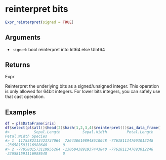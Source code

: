# reinterpret bits

```r
Expr_reinterpret(signed = TRUE)
```

## Arguments

- `signed`: bool reinterpret into Int64 else UInt64

## Returns

Expr

Reinterpret the underlying bits as a signed/unsigned integer. This operation is only allowed for 64bit integers. For lower bits integers, you can safely use that cast operation.

## Examples

<pre class='r-example'><code><span class='r-in'><span><span class='va'>df</span> <span class='op'>=</span> <span class='va'>pl</span><span class='op'>$</span><span class='fu'>DataFrame</span><span class='op'>(</span><span class='va'>iris</span><span class='op'>)</span></span></span>
<span class='r-in'><span><span class='va'>df</span><span class='op'>$</span><span class='fu'>select</span><span class='op'>(</span><span class='va'>pl</span><span class='op'>$</span><span class='fu'>all</span><span class='op'>(</span><span class='op'>)</span><span class='op'>$</span><span class='fu'>head</span><span class='op'>(</span><span class='fl'>2</span><span class='op'>)</span><span class='op'>$</span><span class='fu'>hash</span><span class='op'>(</span><span class='fl'>1</span>,<span class='fl'>2</span>,<span class='fl'>3</span>,<span class='fl'>4</span><span class='op'>)</span><span class='op'>$</span><span class='fu'>reinterpret</span><span class='op'>(</span><span class='op'>)</span><span class='op'>)</span><span class='op'>$</span><span class='fu'>as_data_frame</span><span class='op'>(</span><span class='op'>)</span></span></span>
<span class='r-out co'><span class='r-pr'>#&gt;</span>           Sepal.Length          Sepal.Width         Petal.Length         Petal.Width Species</span>
<span class='r-out co'><span class='r-pr'>#&gt;</span> 1  1175582113423737064  7264306198948610048 -7761811347093012248 -236581591116988648       0</span>
<span class='r-out co'><span class='r-pr'>#&gt;</span> 2 -7705801573110956264 -1306043891937443840 -7761811347093012248 -236581591116988648       0</span>
 </code></pre>